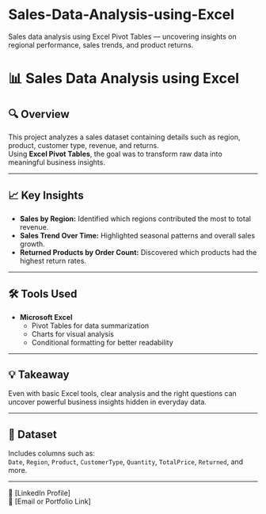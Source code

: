 # Sales-Data-Analysis-using-Excel
Sales data analysis using Excel Pivot Tables — uncovering insights on regional performance, sales trends, and product returns.

# 📊 Sales Data Analysis using Excel

## 🔍 Overview
This project analyzes a sales dataset containing details such as region, product, customer type, revenue, and returns.  
Using **Excel Pivot Tables**, the goal was to transform raw data into meaningful business insights.

---

## 📈 Key Insights
- **Sales by Region:** Identified which regions contributed the most to total revenue.  
- **Sales Trend Over Time:** Highlighted seasonal patterns and overall sales growth.  
- **Returned Products by Order Count:** Discovered which products had the highest return rates.

---

## 🛠️ Tools Used
- **Microsoft Excel**
  - Pivot Tables for data summarization  
  - Charts for visual analysis  
  - Conditional formatting for better readability

---

## 💡 Takeaway
Even with basic Excel tools, clear analysis and the right questions can uncover powerful business insights hidden in everyday data.

---

## 📁 Dataset
Includes columns such as:  
`Date`, `Region`, `Product`, `CustomerType`, `Quantity`, `TotalPrice`, `Returned`, and more.

---

💼 [LinkedIn Profile]  
📧 [Email or Portfolio Link]
